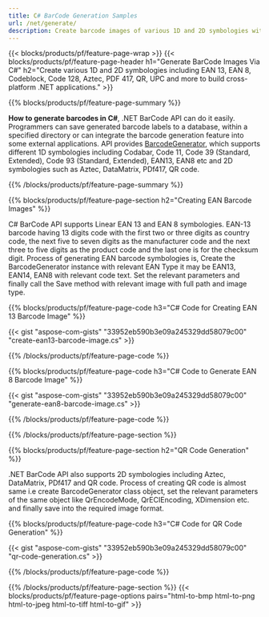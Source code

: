 ```yaml
---
title: C# BarCode Generation Samples
url: /net/generate/
description: Create barcode images of various 1D and 2D symbologies with few lines of C# code via .NET library.
---
```


{{< blocks/products/pf/feature-page-wrap >}}
{{< blocks/products/pf/feature-page-header h1="Generate BarCode Images Via C#" h2="Create various 1D and 2D symbologies including  EAN 13, EAN 8, Codeblock, Code 128, Aztec, PDF 417, QR, UPC and more to build cross-platform .NET applications." >}}

{{% blocks/products/pf/feature-page-summary %}}

**How to generate barcodes in C#**, .NET BarCode API can do it easily. Programmers can save generated barcode labels to a database, within a specified directory or can integrate the barcode generation feature into some external applications. API provides [BarcodeGenerator](https://apireference.aspose.com/barcode/net/aspose.barcode.generation/barcodegenerator), which supports different 1D symbologies including Codabar, Code 11, Code 39 (Standard, Extended), Code 93 (Standard, Extended), EAN13, EAN8 etc and 2D symbologies such as Aztec, DataMatrix, PDf417, QR code. 

{{% /blocks/products/pf/feature-page-summary  %}}

{{% blocks/products/pf/feature-page-section  h2="Creating EAN Barcode Images" %}}

C# BarCode API supports Linear EAN 13 and EAN 8 symbologies. EAN-13 barcode having 13 digits code with the first two or three digits as country code, the next five to seven digits as the manufacturer code and the next three to five digits as the product code and the last one is for the checksum digit. Process of generating EAN barcode symbologies is, Create the BarcodeGenerator instance with relevant EAN Type it may be EAN13, EAN14, EAN8 with relevant code text. Set the relevant parameters and finally call the Save method with relevant image with full path and image type.

{{% blocks/products/pf/feature-page-code h3="C# Code for Creating EAN 13 Barcode Image" %}}

{{< gist "aspose-com-gists" "33952eb590b3e09a245329dd58079c00" "create-ean13-barcode-image.cs" >}}

{{% /blocks/products/pf/feature-page-code  %}}

{{% blocks/products/pf/feature-page-code h3="C# Code to Generate EAN 8 Barcode Image" %}}

{{< gist "aspose-com-gists" "33952eb590b3e09a245329dd58079c00" "generate-ean8-barcode-image.cs" >}}

{{% /blocks/products/pf/feature-page-code  %}}

{{% /blocks/products/pf/feature-page-section %}}

{{% blocks/products/pf/feature-page-section  h2="QR Code Generation" %}}

.NET BarCode API also supports 2D symbologies including Aztec, DataMatrix, PDf417 and QR code. Process of creating QR code is almost same i.e create BarcodeGenerator class object, set the relevant parameters of the same object like QrEncodeMode, QrECIEncoding, XDimension etc. and finally save into the required image format. 

 

{{% blocks/products/pf/feature-page-code h3="C# Code for QR Code Generation" %}}

{{< gist "aspose-com-gists" "33952eb590b3e09a245329dd58079c00" "qr-code-generation.cs" >}}

{{% /blocks/products/pf/feature-page-code  %}}

{{% /blocks/products/pf/feature-page-section %}}
{{< blocks/products/pf/feature-page-options pairs="html-to-bmp html-to-png html-to-jpeg html-to-tiff html-to-gif" >}}